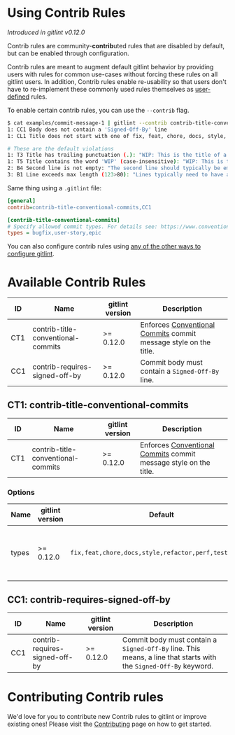 # Using Contrib Rules
_Introduced in gitlint v0.12.0_

Contrib rules are community-**contrib**uted rules that are disabled by default, but can be enabled through configuration.

Contrib rules are meant to augment default gitlint behavior by providing users with rules for common use-cases without
forcing these rules on all gitlint users. In addition, Contrib rules enable re-usability so that users don't have to
re-implement these commonly used rules themselves as [user-defined](user_defined_rules) rules.

To enable certain contrib rules, you can use the ```--contrib``` flag.
```sh
$ cat examples/commit-message-1 | gitlint --contrib contrib-title-conventional-commits,CC1
1: CC1 Body does not contain a 'Signed-Off-By' line
1: CL1 Title does not start with one of fix, feat, chore, docs, style, refactor, perf, test: "WIP: This is the title of a commit message."

# These are the default violations
1: T3 Title has trailing punctuation (.): "WIP: This is the title of a commit message."
1: T5 Title contains the word 'WIP' (case-insensitive): "WIP: This is the title of a commit message."
2: B4 Second line is not empty: "The second line should typically be empty"
3: B1 Line exceeds max length (123>80): "Lines typically need to have a max length, meaning that they can't exceed a preset number of characters, usually 80 or 120."
```

Same thing using a ```.gitlint``` file:

```ini
[general]
contrib=contrib-title-conventional-commits,CC1

[contrib-title-conventional-commits]
# Specify allowed commit types. For details see: https://www.conventionalcommits.org/
types = bugfix,user-story,epic
```

You can also configure contrib rules using [any of the other ways to configure gitlint](configuration.md).

# Available Contrib Rules

ID    | Name                                | gitlint version   | Description
------|-------------------------------------|------------------ |-------------------------------------------
CT1   | contrib-title-conventional-commits  | >= 0.12.0         | Enforces [Conventional Commits](https://www.conventionalcommits.org/) commit message style on the title.
CC1   | contrib-requires-signed-off-by      | >= 0.12.0         | Commit body must contain a `Signed-Off-By` line.

## CT1: contrib-title-conventional-commits ##

ID    | Name                                  | gitlint version    | Description
------|---------------------------------------|--------------------|-------------------------------------------
CT1   | contrib-title-conventional-commits    | >= 0.12.0          | Enforces [Conventional Commits](https://www.conventionalcommits.org/) commit message style on the title.

### Options ###

Name           | gitlint version    | Default      | Description
---------------|--------------------|--------------|----------------------------------
types          | >= 0.12.0          | `fix,feat,chore,docs,style,refactor,perf,test,revert` | Comma separated list of allowed commit types.


## CC1: contrib-requires-signed-off-by ##

ID    | Name                                  | gitlint version    | Description
------|---------------------------------------|--------------------|-------------------------------------------
CC1   | contrib-requires-signed-off-by        | >= 0.12.0          | Commit body must contain a `Signed-Off-By` line. This means, a line that starts with the `Signed-Off-By` keyword.


# Contributing Contrib rules
We'd love for you to contribute new Contrib rules to gitlint or improve existing ones! Please visit the [Contributing](contributing) page on how to get started.